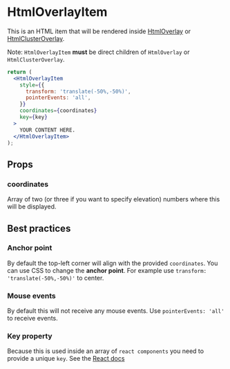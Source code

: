 # HtmlOverlayItem

This is an HTML item that will be rendered inside
[HtmlOverlay](/docs/modules/react/api-reference/overlays/html-overlay) or
[HtmlClusterOverlay](/docs/modules/react/api-reference/overlays/html-cluster-overlay).

Note: `HtmlOverlayItem` **must** be direct children of `HtmlOverlay` or `HtmlClusterOverlay`.

```jsx
return (
  <HtmlOverlayItem
    style={{
      transform: 'translate(-50%,-50%)',
      pointerEvents: 'all',
    }}
    coordinates={coordinates}
    key={key}
  >
    YOUR CONTENT HERE.
  </HtmlOverlayItem>
);
```

## Props

### coordinates

Array of two (or three if you want to specify elevation) numbers where this will be displayed.

## Best practices

### Anchor point

By default the top-left corner will align with the provided `coordinates`.
You can use CSS to change the **anchor point**.
For example use `transform: 'translate(-50%,-50%)'` to center.

### Mouse events

By default this will not receive any mouse events.
Use `pointerEvents: 'all'` to receive events.

### Key property

Because this is used inside an array of `react components` you
need to provide a unique `key`. See the [React docs](https://reactjs.org/docs/lists-and-keys.html)
